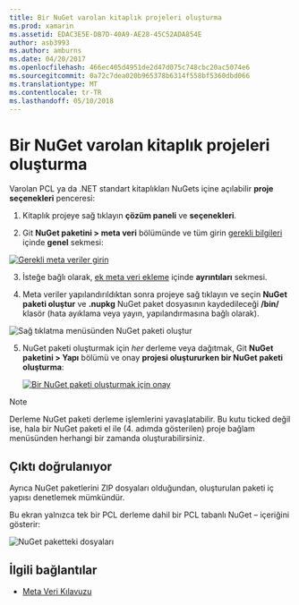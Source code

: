 ```yaml
---
title: Bir NuGet varolan kitaplık projeleri oluşturma
ms.prod: xamarin
ms.assetid: EDAC3E5E-DB7D-40A9-AE28-45C52ADA854E
author: asb3993
ms.author: amburns
ms.date: 04/20/2017
ms.openlocfilehash: 466ec405d4951de2d47d075c748cbc20ac5074e6
ms.sourcegitcommit: 0a72c7dea020b965378b6314f558bf5360dbd066
ms.translationtype: MT
ms.contentlocale: tr-TR
ms.lasthandoff: 05/10/2018
---
```

# <a name="creating-a-nuget-from-existing-library-projects"></a>Bir NuGet varolan kitaplık projeleri oluşturma

Varolan PCL ya da .NET standart kitaplıkları NuGets içine açılabilir **proje seçenekleri** penceresi:

1. Kitaplık projeye sağ tıklayın **çözüm paneli** ve **seçenekleri**.

2. Git **NuGet paketini > meta veri** bölümünde ve tüm girin [gerekli bilgileri](~/cross-platform/app-fundamentals/nuget-multiplatform-libraries/metadata.md) içinde **genel** sekmesi:

  [![](existing-library-images/existing-metadata-sml.png "Gerekli meta veriler girin")](existing-library-images/existing-metadata.png#lightbox)

3. İsteğe bağlı olarak, [ek meta veri ekleme](~/cross-platform/app-fundamentals/nuget-multiplatform-libraries/metadata.md) içinde **ayrıntıları** sekmesi.

4. Meta veriler yapılandırıldıktan sonra projeye sağ tıklayın ve seçin **NuGet paketi oluştur** ve **.nupkg** NuGet paket dosyasının kaydedileceği **/bin/** klasör (hata ayıklama veya yayın, yapılandırmasına bağlı olarak).

  ![](existing-library-images/create-nuget-package.png "Sağ tıklatma menüsünden NuGet paketi oluştur")

5. NuGet paketi oluşturmak için _her_ derleme veya dağıtmak, Git **NuGet paketini > Yapı** bölümü ve onay **projesi oluştururken bir NuGet paketi oluşturma**:

    [![](existing-library-images/existing-tickbox-sml.png "Bir NuGet paketi oluşturmak için onay")](existing-library-images/existing-tickbox.png#lightbox)

> [!NOTE]
> Derleme NuGet paketi derleme işlemlerini yavaşlatabilir. Bu kutu ticked değil ise, hala bir NuGet paketi el ile (4. adımda gösterilen) proje bağlam menüsünden herhangi bir zamanda oluşturabilirsiniz.

## <a name="verifying-the-output"></a>Çıktı doğrulanıyor

Ayrıca NuGet paketlerini ZIP dosyaları olduğundan, oluşturulan paketi iç yapısı denetlemek mümkündür.

Bu ekran yalnızca tek bir PCL derleme dahil bir PCL tabanlı NuGet – içeriğini gösterir:

![](existing-library-images/nuget-output.png "NuGet paketteki dosyaları")


## <a name="related-links"></a>İlgili bağlantılar

- [Meta Veri Kılavuzu](~/cross-platform/app-fundamentals/nuget-multiplatform-libraries/metadata.md)
